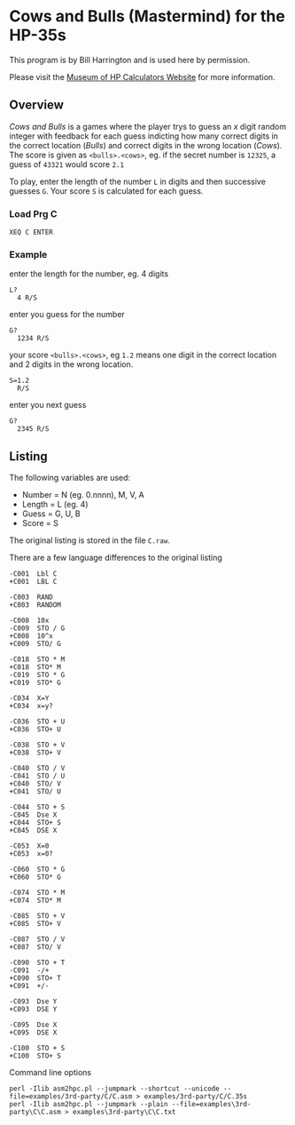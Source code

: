 # Cows and Bulls (Mastermind) for the HP-35s

This program is by Bill Harrington and is used here by permission.

Please visit the [Museum of HP Calculators Website](https://www.hpmuseum.org/software/35cowbul.htm) for more information.

## Overview
_Cows and Bulls_ is a games where the player trys to guess an _x_ digit random integer with feedback for each guess indicting how many correct digits in the correct location (_Bulls_) and correct digits in the wrong location (_Cows_). The score is given as `<bulls>.<cows>`, eg. if the secret number is `12325`, a guess of `43321` would score `2.1`

To play, enter the length of the number `L` in digits and then successive guesses `G`. Your score `S` is calculated for each guess.

### Load Prg C
```
XEQ C ENTER
```

### Example

enter the length for the number, eg. 4 digits
```
L?
  4 R/S
```

enter you guess for the number
```
G? 
  1234 R/S
```

your score `<bulls>.<cows>`, eg `1.2` means one digit in the correct location and 2 digits in the wrong location.
```
S=1.2
  R/S
```
enter you next guess
```
G? 
  2345 R/S
```

## Listing

The following variables are used:

- Number = N (eg. 0.nnnn), M, V, A
- Length = L (eg. 4)
- Guess = G, U, B
- Score = S

The original listing is stored in the file `C.raw`.

There are a few language differences to the original listing

```
-C001  Lbl C
+C001  LBL C

-C003  RAND
+C003  RANDOM

-C008  10x
-C009  STO / G
+C008  10^x
+C009  STO/ G

-C018  STO * M
+C018  STO* M
-C019  STO * G
+C019  STO* G

-C034  X=Y
+C034  x=y?

-C036  STO + U
+C036  STO+ U

-C038  STO + V
+C038  STO+ V

-C040  STO / V
-C041  STO / U
+C040  STO/ V
+C041  STO/ U

-C044  STO + S
-C045  Dse X
+C044  STO+ S
+C045  DSE X

-C053  X=0
+C053  x=0?

-C060  STO * G
+C060  STO* G

-C074  STO * M
+C074  STO* M

-C085  STO + V
+C085  STO+ V

-C087  STO / V
+C087  STO/ V

-C090  STO + T
-C091  -/+
+C090  STO+ T
+C091  +/-

-C093  Dse Y
+C093  DSE Y

-C095  Dse X
+C095  DSE X

-C100  STO + S
+C100  STO+ S
```

Command line options

```
perl -Ilib asm2hpc.pl --jumpmark --shortcut --unicode --file=examples/3rd-party/C/C.asm > examples/3rd-party/C/C.35s
perl -Ilib asm2hpc.pl --jumpmark --plain --file=examples\3rd-party\C\C.asm > examples\3rd-party\C\C.txt
```
